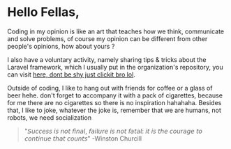 # Hello Fellas,

Coding in my opinion is like an art that teaches how we think, communicate and solve problems, of course my opinion can be different from other people's opinions, how about yours ?


I also have a voluntary activity, namely sharing tips & tricks about the Laravel framework, which I usually put in the organization's repository, you can visit [here, dont be shy just clickit bro lol](https://github.com/LQL-ID).

Outside of coding, I like to hang out with friends for coffee or a glass of beer hehe. don't forget to accompany it with a pack of cigarettes, because for me there are no cigarettes so there is no inspiration hahahaha. Besides that, I like to joke, whatever the joke is, remember that we are humans, not robots, we need socialization

> "𝘚𝘶𝘤𝘤𝘦𝘴𝘴 𝘪𝘴 𝘯𝘰𝘵 𝘧𝘪𝘯𝘢𝘭, 𝘧𝘢𝘪𝘭𝘶𝘳𝘦 𝘪𝘴 𝘯𝘰𝘵 𝘧𝘢𝘵𝘢𝘭: 𝘪𝘵 𝘪𝘴 𝘵𝘩𝘦 𝘤𝘰𝘶𝘳𝘢𝘨𝘦 𝘵𝘰 𝘤𝘰𝘯𝘵𝘪𝘯𝘶𝘦 𝘵𝘩𝘢𝘵 𝘤𝘰𝘶𝘯𝘵𝘴" -Winston Churcill
